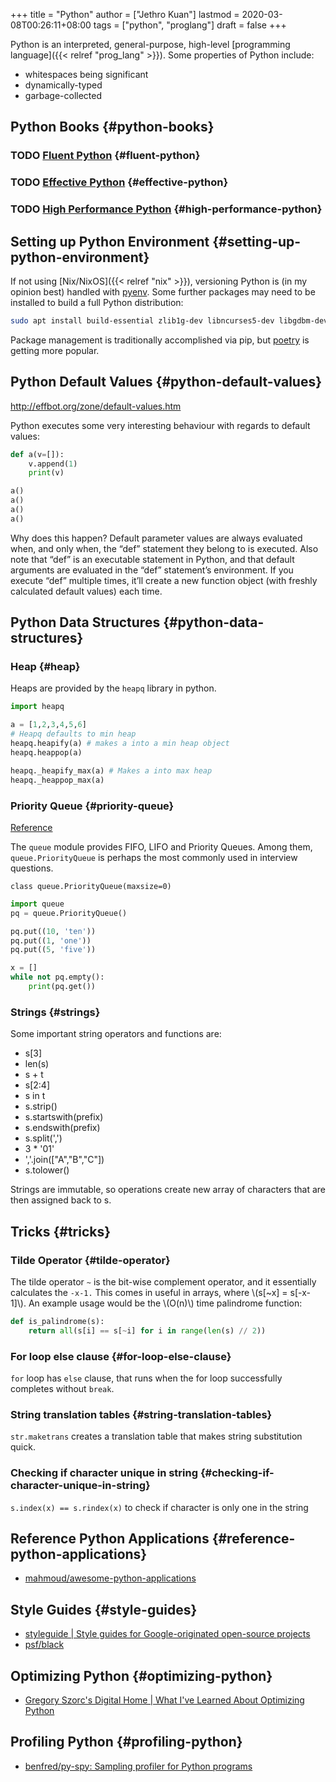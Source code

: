 +++
title = "Python"
author = ["Jethro Kuan"]
lastmod = 2020-03-08T00:26:11+08:00
tags = ["python", "proglang"]
draft = false
+++

Python is an interpreted, general-purpose, high-level [programming
language]({{< relref "prog_lang" >}}). Some properties of Python include:

-   whitespaces being significant
-   dynamically-typed
-   garbage-collected


## Python Books {#python-books}


### <span class="org-todo todo TODO">TODO</span> [Fluent Python](https://www.goodreads.com/book/show/22800567-fluent-python?ac=1&from%5Fsearch=true&qid=Fo3rzgCJBZ&rank=1) {#fluent-python}


### <span class="org-todo todo TODO">TODO</span> [Effective Python](https://www.goodreads.com/book/show/23020812-effective-python) {#effective-python}


### <span class="org-todo todo TODO">TODO</span> [High Performance Python](https://www.goodreads.com/book/show/17802644-high-performance-python?ac=1&from%5Fsearch=true&qid=IniMBn35h2&rank=1) {#high-performance-python}


## Setting up Python Environment {#setting-up-python-environment}

If not using [Nix/NixOS]({{< relref "nix" >}}), versioning Python is (in my opinion best)
handled with [pyenv](https://github.com/pyenv/pyenv). Some further packages may need to be installed to
build a full Python distribution:

```bash
sudo apt install build-essential zlib1g-dev libncurses5-dev libgdbm-dev libnss3-dev libssl-dev libreadline-dev libffi-dev libsqlite3-dev libbz2-dev
```

Package management is traditionally accomplished via pip, but [poetry](https://github.com/python-poetry/poetry)
is getting more popular.


## Python Default Values {#python-default-values}

<http://effbot.org/zone/default-values.htm>

Python executes some very interesting behaviour with regards to
default values:

```python
def a(v=[]):
    v.append(1)
    print(v)

a()
a()
a()
a()
```

Why does this happen? Default parameter values are always evaluated
when, and only when, the “def” statement they belong to is executed.
Also note that “def” is an executable statement in Python, and that
default arguments are evaluated in the “def” statement’s environment.
If you execute “def” multiple times, it’ll create a new function
object (with freshly calculated default values) each time.


## Python Data Structures {#python-data-structures}


### Heap {#heap}

Heaps are provided by the `heapq` library in python.

```python
import heapq

a = [1,2,3,4,5,6]
# Heapq defaults to min heap
heapq.heapify(a) # makes a into a min heap object
heapq.heappop(a)

heapq._heapify_max(a) # Makes a into max heap
heapq._heappop_max(a)

```


### Priority Queue {#priority-queue}

[Reference](https://docs.python.org/3/library/queue.html)

The `queue` module provides FIFO, LIFO and Priority Queues. Among them,
`queue.PriorityQueue` is perhaps the most commonly used in interview
questions.

`class queue.PriorityQueue(maxsize=0)`

```python
import queue
pq = queue.PriorityQueue()

pq.put((10, 'ten'))
pq.put((1, 'one'))
pq.put((5, 'five'))

x = []
while not pq.empty():
    print(pq.get())
```


### Strings {#strings}

Some important string operators and functions are:

-   s[3]
-   len(s)
-   s + t
-   s[2:4]
-   s in t
-   s.strip()
-   s.startswith(prefix)
-   s.endswith(prefix)
-   s.split(',')
-   3 \* '01'
-   ','.join(["A","B","C"])
-   s.tolower()

Strings are immutable, so operations create new array of characters
that are then assigned back to s.


## Tricks {#tricks}


### Tilde Operator {#tilde-operator}

The tilde operator `~` is the bit-wise complement operator, and it
essentially calculates the `-x-1.` This comes in useful in arrays, where
\\(s[~x] = s[-x-1]\\). An example usage would be the \\(O(n)\\) time
palindrome function:

```python
def is_palindrome(s):
    return all(s[i] == s[~i] for i in range(len(s) // 2))
```


### For loop else clause {#for-loop-else-clause}

`for` loop has `else` clause, that runs when the for loop successfully
completes without `break`.


### String translation tables {#string-translation-tables}

`str.maketrans` creates a translation table that makes string
substitution quick.


### Checking if character unique in string {#checking-if-character-unique-in-string}

`s.index(x) == s.rindex(x)` to check if character is only one in the string


## Reference Python Applications {#reference-python-applications}

-   [mahmoud/awesome-python-applications](https://github.com/mahmoud/awesome-python-applications)


## Style Guides {#style-guides}

-   [styleguide | Style guides for Google-originated open-source projects](https://google.github.io/styleguide/pyguide.html)
-   [psf/black](https://github.com/psf/black)


## Optimizing Python {#optimizing-python}

-   [Gregory Szorc's Digital Home | What I've Learned About Optimizing Python](https://gregoryszorc.com/blog/2019/01/10/what-i've-learned-about-optimizing-python/)


## Profiling Python {#profiling-python}

-   [benfred/py-spy: Sampling profiler for Python programs](https://github.com/benfred/py-spy)
